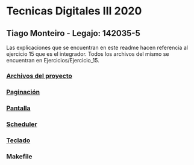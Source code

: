 # Tecnicas Digitales III 2020
	
## Tiago Monteiro - Legajo: 142035-5

Las explicaciones que se encuentran en este readme hacen referencia al ejercicio 15 que es el integrador.
Todos los archivos del mismo se encuentran en Ejercicios/Ejercicio_15.

### [Archivos del proyecto](/doc/archivos.md)

### [Paginación](/doc/paginacion.md)

### [Pantalla](/doc/pantalla.md)

### [Scheduler](/doc/scheduler.md)

### [Teclado](/doc/teclado.md)

### Makefile








